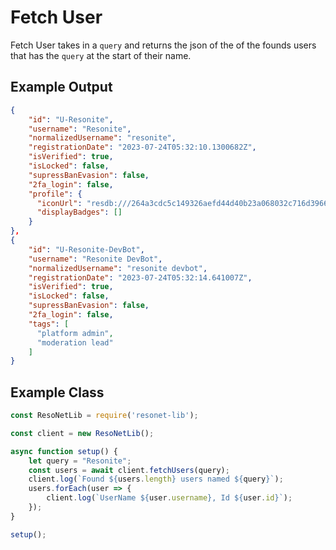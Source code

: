 # Fetch User
Fetch User takes in a ``query`` and returns the json of the of the founds users that has the ``query`` at the start of their name.

## Example Output
```json
{
    "id": "U-Resonite",
    "username": "Resonite",
    "normalizedUsername": "resonite",
    "registrationDate": "2023-07-24T05:32:10.1300682Z",
    "isVerified": true,
    "isLocked": false,
    "supressBanEvasion": false,
    "2fa_login": false,
    "profile": {
      "iconUrl": "resdb:///264a3cdc5c149326aefd44d40b23a068032c716d3966ca5dc883775eb236ac10.webp",
      "displayBadges": []
    }
},
{
    "id": "U-Resonite-DevBot",
    "username": "Resonite DevBot",
    "normalizedUsername": "resonite devbot",
    "registrationDate": "2023-07-24T05:32:14.641007Z",
    "isVerified": true,
    "isLocked": false,
    "supressBanEvasion": false,
    "2fa_login": false,
    "tags": [
      "platform admin",
      "moderation lead"
    ]
}
```

## Example Class
```js
const ResoNetLib = require('resonet-lib');

const client = new ResoNetLib();

async function setup() {
    let query = "Resonite";
    const users = await client.fetchUsers(query);
    client.log(`Found ${users.length} users named ${query}`);
    users.forEach(user => {
        client.log(`UserName ${user.username}, Id ${user.id}`);
    });
}

setup();
```